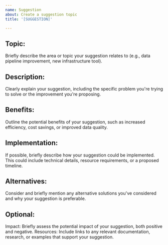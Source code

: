 ```yaml
---
name: Suggestion
about: Create a suggestion topic
title: '[SUGGESTION]'

---
```


## Topic:

Briefly describe the area or topic your suggestion relates to (e.g., data pipeline improvement, new infrastructure tool).
## Description:

Clearly explain your suggestion, including the specific problem you're trying to solve or the improvement you're proposing.
## Benefits:

Outline the potential benefits of your suggestion, such as increased efficiency, cost savings, or improved data quality.
## Implementation:

If possible, briefly describe how your suggestion could be implemented. This could include technical details, resource requirements, or a proposed timeline.
## Alternatives:

Consider and briefly mention any alternative solutions you've considered and why your suggestion is preferable.
## Optional:

Impact: Briefly assess the potential impact of your suggestion, both positive and negative.
Resources: Include links to any relevant documentation, research, or examples that support your suggestion.
